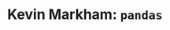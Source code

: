 ---
title: "Kevin Markham: `pandas`"
categories:
toc: true
layout: single
permalink: /coursenotes/markhampandas/
author_profile: true
read_time: true
---